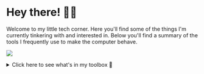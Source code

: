 # Hey there! 👋🏽

<div align="">
  <p>
 Welcome to my little tech corner. Here you'll find some of the things I'm currently tinkering with and interested in. Below you'll find a summary of the tools I frequently use to make the computer behave.
  </p>

![](https://komarev.com/ghpvc/?username=fmendez)

  <details>
    <summary>Click here to see what's in my toolbox 🧰</summary>

  <h4> Front end developpement 🚀 </h4>
  <img src ="https://img.shields.io/static/v1?label=&message=Typescript&style=flat-square&logo=typescript&color=1D1F21&" />
  <img src ="https://img.shields.io/static/v1?label=&message=Javascript&style=flat-square&logo=javascript&color=1D1F21&" />
  <img src ="https://img.shields.io/static/v1?label=&message=Vue.JS&style=flat-square&logo=Vue.js&color=1D1F21&" />
  <img src ="https://img.shields.io/static/v1?label=&message=React&style=flat-square&logo=React&color=1D1F21&" />
  <img src ="https://img.shields.io/static/v1?label=&message=Tailwind&style=flat-square&logo=TailwindCSS&color=1D1F21&" />
  <img src ="https://img.shields.io/static/v1?label=&message=Sass&style=flat-square&logo=Sass&color=1D1F21&" />
  <img src ="https://img.shields.io/static/v1?label=&message=Html5&style=flat-square&logo=Html5&color=1D1F21&" />
  <img src ="https://img.shields.io/static/v1?label=&message=CSS3&style=flat-square&logo=CSS3&color=1D1F21&" />

  <h4>Back end developpement 💾</h4>

  <img src="https://img.shields.io/static/v1?label=&message=PostgreSQL&style=flat-square&logo=PostgreSQL&color=1D1F21&" />
  <img src="https://img.shields.io/static/v1?label=&message=MySQL&style=flat-square&logo=MySQL&color=1D1F21&" />
  <img src="https://img.shields.io/static/v1?label=&message=Redis&style=flat-square&logo=Redis&color=1D1F21&" />
  <img src="https://img.shields.io/static/v1?label=&message=Rust&style=flat-square&logo=Rust&color=1D1F21&" />
  <img src="https://img.shields.io/static/v1?label=&message=Ruby&style=flat-square&logo=Ruby&color=1D1F21&" />

  <img src="https://img.shields.io/static/v1?label=&message=Rails&style=flat-square&logo=rubyonrails&color=1D1F21&" />

  <h4>Mobile developpement 📱</h4>
  
  
  <img src="https://img.shields.io/static/v1?label=&message=React&style=flat-square&logo=React&color=1D1F21&" />
  
  <img src="https://img.shields.io/static/v1?label=&message=iOS&style=flat-square&logo=apple&color=1D1F21&" />

  <h4> Hosting 💻</h4>
  <img src="https://img.shields.io/static/v1?label=&message=Netlify&style=flat-square&logo=Netlify&color=1D1F21&" />
  <img src="https://img.shields.io/static/v1?label=&message=AWS&style=flat-square&logo=AmazonAWS&color=1D1F21&" />

  <h2>&#x1f4c8; GitHub Stats</h2>
    
  <a href="https://github.com/fmendez">
    <img align="center" src="https://github-readme-stats.vercel.app/api/top-langs/?username=fmendez&&hide=html,makefile,c%2B%2B,c,vcl,groff,dockerfile,shell,objective-c&title_color=ffffff&text_color=c9cacc&icon_color=2bbc8a&bg_color=1d1f21&count_private=true&langs_count=3" />
  </a>
  &nbsp;&nbsp;
  <a href="https://github.com/fmendez">
    <img align="center" src="https://github-readme-stats.vercel.app/api?username=fmendez&show_icons=true&line_height=27&count_private=true&title_color=ffffff&text_color=c9cacc&icon_color=2bbc8a&bg_color=1d1f21" />
  </a>
  <br/><br/>
  <img src="https://activity-graph.herokuapp.com/graph?username=fmendez&theme=xcode" />
  </details>
</div>
